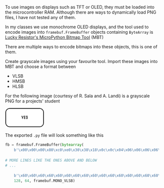 To use images on displays such as TFT or OLED, they must be loaded into the microcontroller RAM.
Although there are ways to dynamically load PNG files, I have not tested any of them.

In my classes we use monochrome OLED displays, and the tool used to encode images into `framebuf.FrameBuffer` objects containing `ByteArray` is [Lucky Resistor's MicroPython Bitmap Tool](https://luckyresistor.me/applications/micropython-bitmap-tool/) (MBT)

There are multiple ways to encode bitmaps into these objects, this is one of them.

Create grayscale images using your favourite tool.
Import these images into MBT and choose a format between
* VLSB
* HMSB
* HLSB

For the following image (courtesy of R. Sala and A. Landi) is a grayscale PNG for a projects' student

![Button](assets/story_1_1.png)

The exported `.py` file will look something like this

```Python
fb = framebuf.FrameBuffer(bytearray(
    b'\x00\x00\x00\x80\xc0\xe0\x30\x38\x18\x0c\x0c\x04\x06\x06\x06\x06\x06\x06\x06\x06\x06\x06\x06\x06\x06\x06\x06\x06\x06\x06\x06\x06'

# MORE LINES LIKE THE ONES ABOVE AND BELOW
# ...
    
    b'\x60\x60\x60\x60\x60\x60\x60\x60\x60\x60\x60\x60\x60\x60\x60\x60\x60\x60\x60\x60\x20\x30\x30\x18\x1c\x0c\x07\x03\x01\x00\x00\x00'),
    128, 64, framebuf.MONO_VLSB)

```